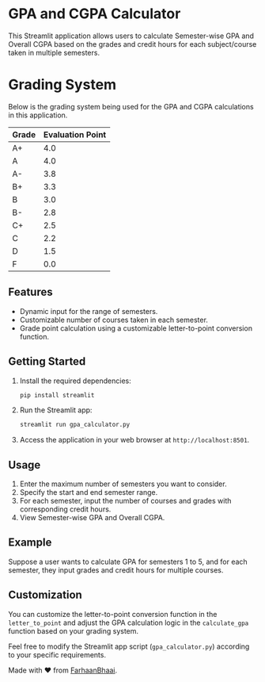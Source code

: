 # GPA and CGPA Calculator

This Streamlit application allows users to calculate Semester-wise GPA and Overall CGPA based on the grades and credit hours for each subject/course taken in multiple semesters.

# Grading System

Below is the grading system being used for the GPA and CGPA calculations in this application.


| Grade | Evaluation Point  |
|-------|-------------------|
| A+    | 4.0               |
| A     | 4.0               |
| A-    | 3.8               |
| B+    | 3.3               |
| B     | 3.0               |
| B-    | 2.8               |
| C+    | 2.5               |
| C     | 2.2               |
| D     | 1.5               |
| F     | 0.0               |




## Features

- Dynamic input for the range of semesters.
- Customizable number of courses taken in each semester.
- Grade point calculation using a customizable letter-to-point conversion function.

## Getting Started

1. Install the required dependencies:
   ```bash
   pip install streamlit
   ```

2. Run the Streamlit app:
   ```bash
   streamlit run gpa_calculator.py
   ```

3. Access the application in your web browser at `http://localhost:8501`.

## Usage

1. Enter the maximum number of semesters you want to consider.
2. Specify the start and end semester range.
3. For each semester, input the number of courses and grades with corresponding credit hours.
4. View Semester-wise GPA and Overall CGPA.

## Example

Suppose a user wants to calculate GPA for semesters 1 to 5, and for each semester, they input grades and credit hours for multiple courses.

## Customization

You can customize the letter-to-point conversion function in the `letter_to_point` and adjust the GPA calculation logic in the `calculate_gpa` function based on your grading system.

Feel free to modify the Streamlit app script (`gpa_calculator.py`) according to your specific requirements.

Made with ❤️ from [FarhaanBhaai](https://www.facebook.com/fb.shfarhaan).
